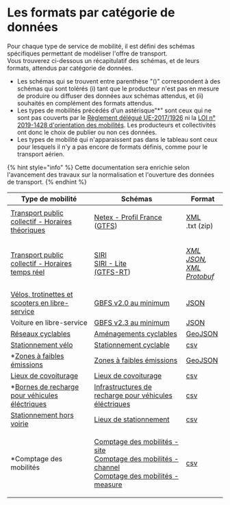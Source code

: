 # Les formats par catégorie de données

Pour chaque type de service de mobilité, il est défini des schémas spécifiques permettant de modéliser l'offre de transport. \
Vous trouverez ci-dessous un récapitulatif des schémas, et de leurs formats, attendus par catégorie de données.&#x20;

* Les schémas qui se trouvent entre parenthèse "()" correspondent à des schémas qui sont tolérés (i) tant que le producteur n'est pas en mesure de produire ou diffuser des données aux schémas attendus, et (ii) souhaités en complément des formats attendus.
* Les types de mobilités précédés d'un astérisque"\*" sont ceux qui ne sont pas couverts par le [Règlement délégué UE-2017/1926](https://eur-lex.europa.eu/legal-content/FR/TXT/PDF/?uri=CELEX:32017R1926\&from=IT) ni la [LOI n° 2019-1428 d'orientation des mobilités](https://www.legifrance.gouv.fr/jorf/id/JORFTEXT000039666574?r=oNh6LT6E8L). Les producteurs et collectivités ont donc le choix de publier ou non ces données.&#x20;
* Les types de mobilité qui n'apparaissent pas dans le tableau sont ceux pour lesquels il n'y a pas encore de formats définis, comme pour le transport aérien.&#x20;

{% hint style="info" %}
Cette documentation sera enrichie selon l'avancement des travaux sur la normalisation et l'ouverture des données de transport.&#x20;
{% endhint %}

| Type de mobilité                                                                                                                                                | Schémas                                                                                                                                                                                                                                                                                                                                                                 | Format                                                                                                                                                                                                                                                                   |
| --------------------------------------------------------------------------------------------------------------------------------------------------------------- | ----------------------------------------------------------------------------------------------------------------------------------------------------------------------------------------------------------------------------------------------------------------------------------------------------------------------------------------------------------------------- | ------------------------------------------------------------------------------------------------------------------------------------------------------------------------------------------------------------------------------------------------------------------------ |
| [Transport public collectif - Horaires théoriques](https://transport.data.gouv.fr/datasets?type=public-transit)                                                 | <p><a href="https://netex-cen.eu/">Netex - Profil France</a><br>(<a href="https://developers.google.com/transit/gtfs?hl=fr">GTFS</a>)</p>                                                                                                                                                                                                                               | <p><a href="https://www.w3.org/XML/">XML</a><br>.txt (zip)</p>                                                                                                                                                                                                           |
| [Transport public collectif - Horaires temps réel](https://transport.data.gouv.fr/datasets?type=public-transit\&filter=has\_realtime)                           | <p><a href="https://www.siri-cen.eu/">SIRI</a> <br><a href="http://www.normes-donnees-tc.org/wp-content/uploads/2017/01/Proposition-Profil-SIRI-Lite-initial-v1-2.pdf">SIRI - Lite</a><br><a href="https://developers.google.com/transit/gtfs-realtime?hl=fr">(GTFS-RT</a>) </p>                                                                                        | <p><a href="https://www.w3.org/XML/"><em>XML</em> </a><br><a href="https://www.json.org/json-en.html"><em>JSON</em></a><em>,</em> <a href="https://www.w3.org/XML/"><em>XML</em> </a><br><a href="https://github.com/protocolbuffers/protobuf"><em>Protobuf</em></a></p> |
| [Vélos, trotinettes et scooters en libre-service](https://transport.data.gouv.fr/datasets?type=bike-scooter-sharing)                                            | [GBFS v2.0 au minimum](https://github.com/NABSA/gbfs/blob/v2.0/gbfs.md)                                                                                                                                                                                                                                                                                                 | [JSON](https://www.json.org/json-en.html)                                                                                                                                                                                                                                |
| Voiture en libre-service                                                                                                                                        | [GBFS v2.3 au minimum](https://github.com/NABSA/gbfs/blob/v2.3-RC2/gbfs.md)                                                                                                                                                                                                                                                                                             | [JSON](https://www.json.org/json-en.html)                                                                                                                                                                                                                                |
| [Réseaux cyclables ](https://transport.data.gouv.fr/datasets?type=bike-way)                                                                                     | [Aménagements cyclables](https://schema.data.gouv.fr/etalab/schema-amenagements-cyclables/)                                                                                                                                                                                                                                                                             | [GeoJSON](https://geojson.org/)                                                                                                                                                                                                                                          |
| [Stationnement vélo](https://transport.data.gouv.fr/datasets?type=bike-parking)                                                                                 | [Stationnement cyclable](https://schema.data.gouv.fr/etalab/schema-stationnement-cyclable/)                                                                                                                                                                                                                                                                             | [csv](https://docs.python.org/fr/3/library/csv.html)                                                                                                                                                                                                                     |
| \*[Zones à faibles émissions](https://transport.data.gouv.fr/datasets?type=low-emission-zones)                                                                  | [Zones à faibles émissions](https://schema.data.gouv.fr/etalab/schema-zfe/)                                                                                                                                                                                                                                                                                             | [GeoJSON](https://geojson.org/)                                                                                                                                                                                                                                          |
| [Lieux de covoiturage](https://transport.data.gouv.fr/datasets?type=carpooling-areas)                                                                           | [Lieux de covoiturage](http://127.0.0.1:5000/o/-MX1J8TSdt2PAqDPtHXz/s/-MX1AXdLCYiy7mmHVEmR/)                                                                                                                                                                                                                                                                            | [csv](https://docs.python.org/fr/3/library/csv.html)                                                                                                                                                                                                                     |
| \*[Bornes de recharge pour véhicules éléctriques](https://transport.data.gouv.fr/datasets/fichier-consolide-des-bornes-de-recharge-pour-vehicules-electriques/) | [Infrastructures de recharge pour véhicules éléctriques](https://schema.data.gouv.fr/etalab/schema-irve/)                                                                                                                                                                                                                                                               | [csv](https://docs.python.org/fr/3/library/csv.html)                                                                                                                                                                                                                     |
| [Stationnement hors voirie](https://transport.data.gouv.fr/datasets?type=private-parking)                                                                       | [Lieux de stationnement ](https://schema.data.gouv.fr/etalab/schema-stationnement/)                                                                                                                                                                                                                                                                                     | [csv](https://docs.python.org/fr/3/library/csv.html)                                                                                                                                                                                                                     |
| \*Comptage des mobilités                                                                                                                                        | <p><a href="https://schema.data.gouv.fr/etalab/schema-comptage-mobilites-site/">Comptage des mobilités - site </a><br><a href="https://schema.data.gouv.fr/etalab/schema-comptage-mobilites-channel/">Comptage des mobilités - channel</a><br><a href="https://schema.data.gouv.fr/etalab/schema-comptage-mobilites-measure/">Comptage des mobilités - measure </a></p> | [csv](https://docs.python.org/fr/3/library/csv.html)                                                                                                                                                                                                                     |

